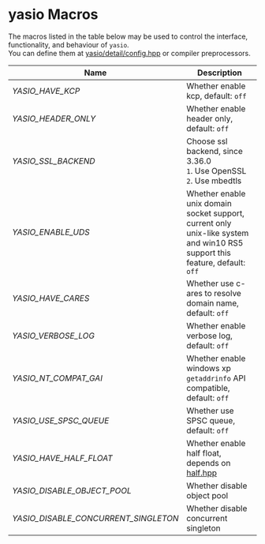 # yasio Macros

The macros listed in the table below may be used to control the interface, functionality, and behaviour of `yasio`.  
You can define them at [yasio/detail/config.hpp](https://github.com/yasio/yasio/blob/master/yasio/detail/config.hpp) or compiler preprocessors.

|Name|Description|
|----------|-----------------|
|*YASIO_HAVE_KCP*|Whether enable kcp, default: `off`|
|*YASIO_HEADER_ONLY*|Whether enable header only, default: `off`|
|*YASIO_SSL_BACKEND*|Choose ssl backend, since 3.36.0<br/> `1`. Use OpenSSL<br/>`2`. Use mbedtls|
|*YASIO_ENABLE_UDS*|Whether enable unix domain socket support, current only unix-like system and win10 RS5 support this feature, default: `off`|
|*YASIO_HAVE_CARES*|Whether use c-ares to resolve domain name, default: `off`|
|*YASIO_VERBOSE_LOG*|Whether enable verbose log, default: `off`|
|*YASIO_NT_COMPAT_GAI*|Whether enable windows xp `getaddrinfo` API compatible, default: `off`|
|*YASIO_USE_SPSC_QUEUE*|Whether use SPSC queue, default: `off`|
|*YASIO_HAVE_HALF_FLOAT*|Whether enable half float, depends on [half.hpp](https://github.com/yasio/external/blob/master/half/half.hpp)|
|*YASIO_DISABLE_OBJECT_POOL*|Whether disable object pool|
|*YASIO_DISABLE_CONCURRENT_SINGLETON*|Whether disable concurrent singleton|